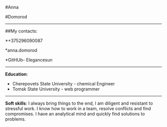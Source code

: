 #Anna 

#Domorod
****
##My contacts:

*+375296090087

*anna.domorod

*GitHUb- Elegancesun
*****
__Education__:
* Cherepovets State University - сhemical Engineer
* Tomsk State University - web programmer
****
__Soft skills__:
I always bring things to the end, I am diligent and resistant to stressful work. I know how to work in a team, resolve conflicts and find compromises. I have an analytical mind and quickly find solutions to problems.